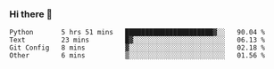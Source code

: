 ### Hi there 👋


<!--START_SECTION:waka-->
```text
Python       5 hrs 51 mins   ██████████████████████▓░░   90.04 % 
Text         23 mins         █▓░░░░░░░░░░░░░░░░░░░░░░░   06.13 % 
Git Config   8 mins          ▓░░░░░░░░░░░░░░░░░░░░░░░░   02.18 % 
Other        6 mins          ▒░░░░░░░░░░░░░░░░░░░░░░░░   01.56 % 
```
<!--END_SECTION:waka-->
<!--
**jimtje/jimtje** is a ✨ _special_ ✨ repository because its `README.md` (this file) appears on your GitHub profile.


Here are some ideas to get you started:

- 🔭 I’m currently working on ...
- 🌱 I’m currently learning ...
- 👯 I’m looking to collaborate on ...
- 🤔 I’m looking for help with ...
- 💬 Ask me about ...
- 📫 How to reach me: ...
- 😄 Pronouns: ...
- ⚡ Fun fact: ...
-->
